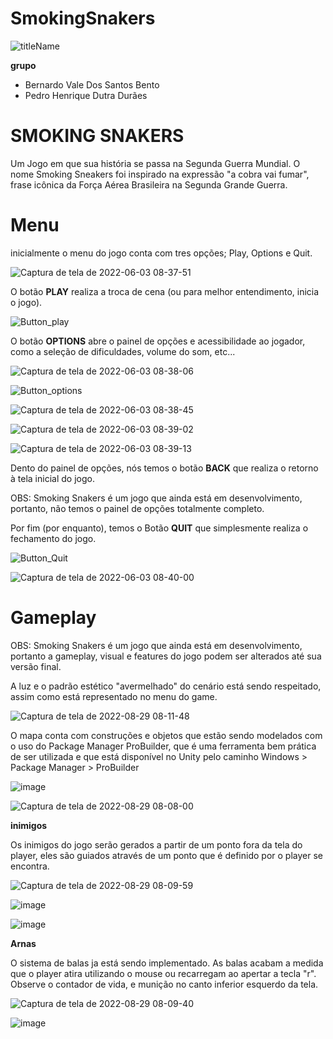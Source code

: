 # SmokingSnakers

![titleName](https://user-images.githubusercontent.com/102993693/170867513-6f25c192-07a6-4fa7-a1cf-51e5c29b4072.png)

**grupo**
- Bernardo Vale Dos Santos Bento
- Pedro Henrique Dutra Durães

# SMOKING SNAKERS

Um Jogo em que sua história se passa na Segunda Guerra Mundial. O nome Smoking Sneakers foi inspirado na expressão "a cobra vai fumar", frase icônica da Força Aérea Brasileira na Segunda Grande Guerra.

# Menu

inicialmente o menu do jogo conta com tres opções; Play, Options e Quit.

![Captura de tela de 2022-06-03 08-37-51](https://user-images.githubusercontent.com/102993693/171865320-ec32e882-a2d3-47e5-b761-79db8287a2b3.png)

O botão **PLAY** realiza a troca de cena (ou para melhor entendimento, inicia o jogo).

![Button_play](https://user-images.githubusercontent.com/102993693/170870302-cedf0dd0-f1a7-4ef1-9a07-e3696d3963ff.png)

O botão **OPTIONS** abre o painel de opções e acessibilidade ao jogador, como a seleção de dificuldades, volume do som, etc...

![Captura de tela de 2022-06-03 08-38-06](https://user-images.githubusercontent.com/102993693/171865506-4c95613a-1599-4fe6-8098-65cc4d1943f0.png)

![Button_options](https://user-images.githubusercontent.com/102993693/170870324-fe77b6dc-3ad4-40d3-acef-5d1602b42312.png)

![Captura de tela de 2022-06-03 08-38-45](https://user-images.githubusercontent.com/102993693/171865845-86f4375c-3281-41a0-a017-28c61ee8d1ee.png)

![Captura de tela de 2022-06-03 08-39-02](https://user-images.githubusercontent.com/102993693/171865870-b52a8f5f-99e0-40a3-bfc0-d0141f3345f3.png)

![Captura de tela de 2022-06-03 08-39-13](https://user-images.githubusercontent.com/102993693/171865882-3e787bf5-ea9c-4e9d-8e3f-9fb791bcb577.png)

Dento do painel de opções, nós temos o botão **BACK** que realiza o retorno à tela inicial do jogo.

OBS: Smoking Snakers é um jogo que ainda está em desenvolvimento, portanto, não temos o painel de opções totalmente completo.

Por fim (por enquanto), temos o Botão **QUIT** que simplesmente realiza o fechamento do jogo.

![Button_Quit](https://user-images.githubusercontent.com/102993693/170870338-2afc0747-0071-489f-b697-861d6f141fe7.png)

![Captura de tela de 2022-06-03 08-40-00](https://user-images.githubusercontent.com/102993693/171865973-3fe4696c-72b6-44bf-a8e8-2ceb388142a3.png)


# Gameplay

OBS: Smoking Snakers é um jogo que ainda está em desenvolvimento, portanto a gameplay, visual e features do jogo podem ser alterados até sua versão final.

A luz e o padrão estético "avermelhado" do cenário está sendo respeitado, assim como está representado no menu do game.

![Captura de tela de 2022-08-29 08-11-48](https://user-images.githubusercontent.com/102993693/187188972-b9636ff2-56e2-494a-af86-b10701130538.png)

O mapa conta com construções e objetos que estão sendo modelados com o uso do Package Manager ProBuilder, que é uma ferramenta bem prática de ser utilizada e que está disponível no Unity pelo caminho Windows > Package Manager > ProBuilder

![image](https://user-images.githubusercontent.com/102993693/181550698-2f90c3dd-e0cc-4ebb-95c0-ef6a1f53819e.png)

![Captura de tela de 2022-08-29 08-08-00](https://user-images.githubusercontent.com/102993693/187189060-32a9fd8d-0d96-4a65-b68d-08449337cec1.png)

**inimigos**

Os inimigos do jogo serão gerados a partir de um ponto fora da tela do player, eles são guiados através de um ponto que é definido por o player se encontra.

![Captura de tela de 2022-08-29 08-09-59](https://user-images.githubusercontent.com/102993693/187189161-d57a1456-9866-4a1e-ba69-a978323e74b7.png)

![image](https://user-images.githubusercontent.com/102993693/181561289-246da3e5-7b9c-42d7-9e47-55cea943f689.png)

![image](https://user-images.githubusercontent.com/102993693/181561505-e0fa623a-75f3-4a18-9c13-525aacd516ea.png)


**Arnas**

O sistema de balas ja está sendo implementado. As balas acabam a medida que o player atira utilizando o mouse ou recarregam ao apertar a tecla "r". Observe o contador de vida, e munição no canto inferior esquerdo da tela.

![Captura de tela de 2022-08-29 08-09-40](https://user-images.githubusercontent.com/102993693/187189202-3a2f58f1-e0be-4cd5-8632-1db92816417d.png)

![image](https://user-images.githubusercontent.com/102993693/181563733-57e21e40-b18f-4861-a996-dd0d10c08592.png)






